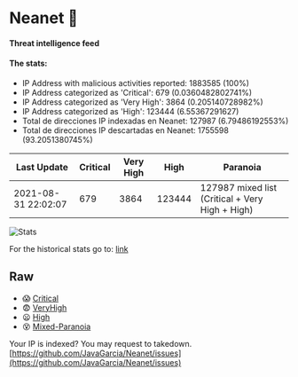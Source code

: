 # Neanet :hocho:
#### Threat intelligence feed
#### The stats:

- IP Address with malicious activities reported: 1883585 (100%)
- IP Address categorized as 'Critical':  679 (0.0360482802741%)
- IP Address categorized as 'Very High':  3864 (0.205140728982%)
- IP Address categorized as 'High':  123444 (6.55367291627)
- Total de direcciones IP indexadas en Neanet:  127987 (6.79486192553%)
- Total de direcciones IP descartadas en Neanet:  1755598 (93.2051380745%)

| Last Update | Critical | Very High | High | Paranoia |
| --- | --- | --- | --- | --- |
| 2021-08-31 22:02:07 | 679 | 3864 | 123444 | 127987 mixed list (Critical + Very High + High)|

![Stats](https://docs.google.com/spreadsheets/d/e/2PACX-1vSnaNMIXVabIpDJjufMlzH7poXnshF3mgd8Is1g9ytUEzVsP5my4Trn8f-xkoLLQ38xpL3HtmUexLo6/pubchart?oid=501124687&format=image)

For the historical stats go to: [link](/stats.csv)
## Raw
- :scream: [Critical](https://raw.githubusercontent.com/JavaGarcia/Neanet/master/blacklists/neanet_critical.txt)
- :fearful: [VeryHigh](https://raw.githubusercontent.com/JavaGarcia/Neanet/master/blacklists/neanet_veryHigh.txtt)
- :frowning: [High](https://raw.githubusercontent.com/JavaGarcia/Neanet/master/blacklists/neanet_high.txt)
- :dizzy_face: [Mixed-Paranoia](https://raw.githubusercontent.com/JavaGarcia/Neanet/master/blacklists/neanet_all.txt)


Your IP is indexed? You may request to takedown. [https://github.com/JavaGarcia/Neanet/issues](https://github.com/JavaGarcia/Neanet/issues)

































































































































































































































































































































































































































































































































































































































































































































































































































































































































































































































































































































































































































































































































































































































































































































































































































































































































































































































































































































































































































































































































































































































































































































































































































































































































































































































































































































































































































































































































































































































































































































































































































































































































































































































































































































































































































































































































































































































































































































































































































































































































































































































































































































































































































































































































































































































































































































































































































































































































































































































































































































































































































































































































































































































































































































































































































































































































































































































































































































































































































































































































































































































































































































































































































































































































































































































































































































































































































































































































































































































































































































































































































































































































































































































































































































































































































































































































































































































































































































































































































































































































































































































































































































































































































































































































































































































